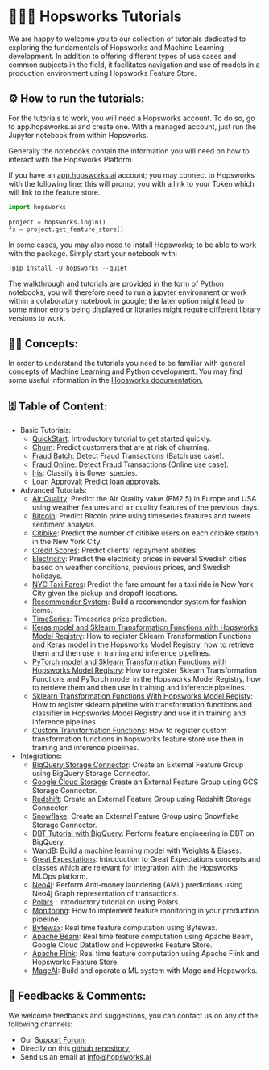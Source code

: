<!--
[![hopsworks-tutorials](https://github.com/logicalclocks/hopsworks-tutorials/actions/workflows/test-python-37.yml/badge.svg)](https://github.com/logicalclocks/hopsworks-tutorials/actions/workflows/test-python-37.yml)

[![hopsworks-tutorials](https://github.com/logicalclocks/hopsworks-tutorials/actions/workflows/test-python-38.yml/badge.svg)](https://github.com/logicalclocks/hopsworks-tutorials/actions/workflows/test-python-38.yml)

[![hopsworks-tutorials](https://github.com/logicalclocks/hopsworks-tutorials/actions/workflows/test-python-39.yml/badge.svg)](https://github.com/logicalclocks/hopsworks-tutorials/actions/workflows/test-python-39.yml)
-->

# 👨🏻‍🏫 Hopsworks Tutorials
We are happy to welcome you to our collection of tutorials dedicated to exploring the fundamentals of Hopsworks and Machine Learning development. In addition to offering different types of use cases and common subjects in the field, it facilitates navigation and use of models in a production environment using Hopsworks Feature Store.

## ⚙️ How to run the tutorials:
For the tutorials to work, you will need a Hopsworks account. To do so, go to app.hopsworks.ai and create one. With a managed account, just run the Jupyter notebook from within Hopsworks.

Generally the notebooks contain the information you will need on how to interact with the Hopsworks Platform.

If you have an [app.hopsworks.ai](https://app.hopsworks.ai) account; you may connect to Hopsworks with the following line; this will prompt you with a link to your Token which will link to the feature store. 

```python
import hopsworks
 
project = hopsworks.login()
fs = project.get_feature_store()
```

In some cases, you may also need to install Hopsworks; to be able to work with the package. Simply start your notebook with: 
```python
!pip install -U hopsworks --quiet
```
The walkthrough and tutorials are provided in the form of Python notebooks, you will therefore need to run a jupyter environment or work within a colaboratory notebook in google; the later option might lead to some minor errors being displayed or libraries might require different library versions to work.

## ✍🏻 Concepts:
In order to understand the tutorials you need to be familiar with general concepts of Machine Learning and Python development. You may find some useful information in the [Hopsworks documentation.](https://docs.hopsworks.ai) 

## 🗄️ Table of Content:

- Basic Tutorials:
    - [QuickStart](https://github.com/logicalclocks/hopsworks-tutorials/blob/master/quickstart.ipynb): Introductory tutorial to get started quickly.
    - [Churn](https://github.com/logicalclocks/hopsworks-tutorials/tree/master/churn): Predict customers that are at risk of churning.
    - [Fraud Batch](https://github.com/logicalclocks/hopsworks-tutorials/tree/master/fraud_batch): Detect Fraud Transactions (Batch use case).
    - [Fraud Online](https://github.com/logicalclocks/hopsworks-tutorials/tree/master/fraud_online): Detect Fraud Transactions (Online use case).
    - [Iris](https://github.com/logicalclocks/hopsworks-tutorials/tree/master/iris): Classify iris flower species.
    - [Loan Approval](https://github.com/logicalclocks/hopsworks-tutorials/tree/master/loan_approval): Predict loan approvals.
- Advanced Tutorials:
    - [Air Quality](https://github.com/logicalclocks/hopsworks-tutorials/tree/master/advanced_tutorials/air_quality): Predict the Air Quality value (PM2.5) in Europe and USA using weather features and air quality features of the previous days.
    - [Bitcoin](https://github.com/logicalclocks/hopsworks-tutorials/tree/master/advanced_tutorials/bitcoin): Predict Bitcoin price using timeseries features and tweets sentiment analysis.
    - [Citibike](https://github.com/logicalclocks/hopsworks-tutorials/tree/master/advanced_tutorials/citibike): Predict the number of citibike users on each citibike station in the New York City.
    - [Credit Scores](https://github.com/logicalclocks/hopsworks-tutorials/tree/master/advanced_tutorials/credit_scores): Predict clients' repayment abilities.
    - [Electricity](https://github.com/logicalclocks/hopsworks-tutorials/tree/master/advanced_tutorials/electricity): Predict the electricity prices in several Swedish cities based on weather conditions, previous prices, and Swedish holidays.
    - [NYC Taxi Fares](https://github.com/logicalclocks/hopsworks-tutorials/tree/master/advanced_tutorials/nyc_taxi_fares): Predict the fare amount for a taxi ride in New York City given the pickup and dropoff locations.
    - [Recommender System](https://github.com/logicalclocks/hopsworks-tutorials/tree/master/advanced_tutorials/recommender-system): Build a recommender system for fashion items.
    - [TimeSeries](https://github.com/logicalclocks/hopsworks-tutorials/tree/master/advanced_tutorials/timeseries): Timeseries price prediction.
    - [Keras model and Sklearn Transformation Functions with Hopsworks Model Registry](https://github.com/logicalclocks/hopsworks-tutorials/tree/master/advanced_tutorials/transformation_functions/keras): How to register Sklearn Transformation Functions and Keras model in the Hopsworks Model Registry, how to retrieve them and then use in training and inference pipelines.
    - [PyTorch model and Sklearn Transformation Functions with Hopsworks Model Registry](https://github.com/logicalclocks/hopsworks-tutorials/tree/master/advanced_tutorials/transformation_functions/pytorch): How to register Sklearn Transformation Functions and PyTorch model in the Hopsworks Model Registry, how to retrieve them and then use in training and inference pipelines.
    - [Sklearn Transformation Functions With Hopsworks Model Registy](https://github.com/logicalclocks/hopsworks-tutorials/tree/master/advanced_tutorials/transformation_functions/sklearn): How to register sklearn.pipeline with transformation functions and classifier in Hopsworks Model Registry and use it in training and inference pipelines.
    - [Custom Transformation Functions](https://github.com/logicalclocks/hopsworks-tutorials/tree/master/advanced_tutorials/transformation_functions/custom): How to register custom transformation functions in hopsworks feature store use then in training and inference pipelines.
- Integrations: 
    - [BigQuery Storage Connector](https://github.com/logicalclocks/hopsworks-tutorials/tree/master/integrations/big_query): Create an External Feature Group using BigQuery Storage Connector.
    - [Google Cloud Storage](https://github.com/logicalclocks/hopsworks-tutorials/tree/master/integrations/gcs): Create an External Feature Group using GCS Storage Connector.
    - [Redshift](https://github.com/logicalclocks/hopsworks-tutorials/tree/master/integrations/redshift): Create an External Feature Group using Redshift Storage Connector.
    - [Snowflake](https://github.com/logicalclocks/hopsworks-tutorials/tree/master/integrations/snowflake): Create an External Feature Group using Snowflake Storage Connector.
    - [DBT Tutorial with BigQuery](https://github.com/logicalclocks/hopsworks-tutorials/tree/master/integrations/dbt_bq): Perform feature engineering in DBT on BigQuery.
    - [WandB](https://github.com/logicalclocks/hopsworks-tutorials/tree/master/integrations/wandb): Build a machine learning model with Weights & Biases.
    - [Great Expectations](https://github.com/logicalclocks/hopsworks-tutorials/tree/master/integrations/great_expectations): Introduction to Great Expectations concepts and classes which are relevant for integration with the Hopsworks MLOps platform.
    - [Neo4j](integrations/neo4j): Perform Anti-money laundering (AML) predictions using Neo4j Graph representation of transactions.
    - [Polars](https://github.com/logicalclocks/hopsworks-tutorials/tree/master/advanced_tutorials/polars/quickstart.ipynb) : Introductory tutorial on using Polars.
    - [Monitoring](https://github.com/logicalclocks/hopsworks-tutorials/tree/master/integrations/monitoring): How to implement feature monitoring in your production pipeline.
    - [Bytewax](https://github.com/logicalclocks/hopsworks-tutorials/tree/master/integrations/bytewax): Real time feature computation using Bytewax.
    - [Apache Beam](https://github.com/logicalclocks/hopsworks-tutorials/tree/master/integrations/java/beam): Real time feature computation using Apache Beam, Google Cloud Dataflow and Hopsworks Feature Store.
    - [Apache Flink](https://github.com/logicalclocks/hopsworks-tutorials/tree/master/integrations/java/flink): Real time feature computation using Apache Flink and Hopsworks Feature Store.
    - [MageAI](https://github.com/logicalclocks/hopsworks-tutorials/tree/master/integrations/mage_ai): Build and operate a ML system with Mage and Hopsworks.
   

## 📝 Feedbacks & Comments:
We welcome feedbacks and suggestions, you can contact us on any of the following channels:
- Our [Support Forum](https://community.hopsworks.ai/),
- Directly on this [github repository](https://github.com/logicalclocks/hopsworks-tutorials),
- Send us an email at info@hopsworks.ai 

